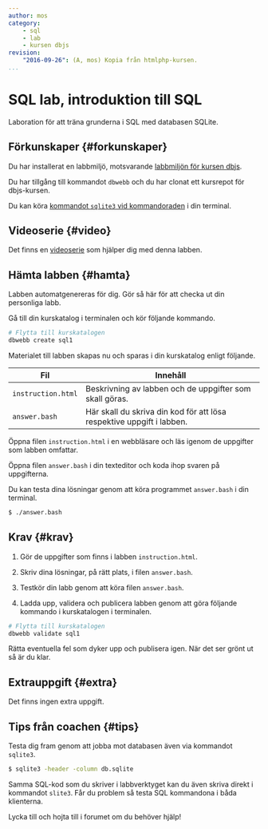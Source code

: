 ```yaml
---
author: mos
category:
    - sql
    - lab
    - kursen dbjs
revision:
    "2016-09-26": (A, mos) Kopia från htmlphp-kursen.
...
```

SQL lab, introduktion till SQL
==================================

Laboration för att träna grunderna i SQL med databasen SQLite.

<!--more-->



Förkunskaper {#forkunskaper}
-----------------------

Du har installerat en labbmiljö, motsvarande [labbmiljön för kursen dbjs](dbjs/labbmiljo).

Du har tillgång till kommandot `dbwebb` och du har clonat ett kursrepot för dbjs-kursen.

Du kan köra [kommandot `sqlite3` vid kommandoraden](kunskap/en-kommandoradsklient-for-sqlite) i din terminal.



Videoserie {#video}
-----------------------

Det finns en [videoserie](https://www.youtube.com/playlist?list=PLKtP9l5q3ce-I8RIDMfLjsDsp6mALu2kP) som hjälper dig med denna labben.



Hämta labben {#hamta}
-----------------------

Labben automatgenereras för dig. Gör så här för att checka ut din personliga labb.

Gå till din kurskatalog i terminalen och kör följande kommando.

```bash
# Flytta till kurskatalogen
dbwebb create sql1
```

Materialet till labben skapas nu och sparas i din kurskatalog enligt följande.

| Fil                | Innehåll                                                              |
|--------------------|-----------------------------------------------------------------------|
| `instruction.html` | Beskrivning av labben och de uppgifter som skall göras.               |
| `answer.bash`      | Här skall du skriva din kod för att lösa respektive uppgift i labben. |

Öppna filen `instruction.html` i en webbläsare och läs igenom de uppgifter som labben omfattar.

Öppna filen `answer.bash` i din texteditor och koda ihop svaren på uppgifterna.

Du kan testa dina lösningar genom att köra programmet `answer.bash` i din terminal.

```bash
$ ./answer.bash
```



Krav {#krav}
-----------------------

1. Gör de uppgifter som finns i labben `instruction.html`.

2. Skriv dina lösningar, på rätt plats, i filen `answer.bash`.

3. Testkör din labb genom att köra filen `answer.bash`.

4. Ladda upp, validera och publicera labben genom att göra följande kommando i kurskatalogen i terminalen.

```bash
# Flytta till kurskatalogen
dbwebb validate sql1
```

Rätta eventuella fel som dyker upp och publisera igen. När det ser grönt ut så är du klar. 



Extrauppgift {#extra}
-----------------------

Det finns ingen extra uppgift.



Tips från coachen {#tips}
-----------------------

Testa dig fram genom att jobba mot databasen även via kommandot `sqlite3`.

```bash
$ sqlite3 -header -column db.sqlite
```

Samma SQL-kod som du skriver i labbverktyget kan du även skriva direkt i kommandot `slite3`. Får du problem så testa SQL kommandona i båda klienterna.

Lycka till och hojta till i forumet om du behöver hjälp!
